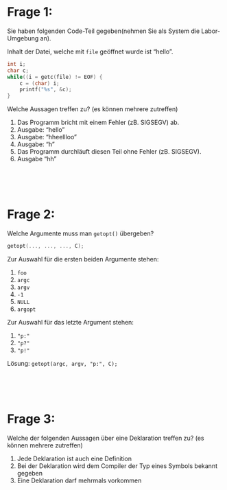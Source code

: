 # Frage 1:

Sie haben folgenden Code-Teil gegeben(nehmen Sie als System die Labor-Umgebung an).

Inhalt der Datei, welche mit `file` geöffnet wurde ist “hello”.

```c
int i;
char c;
while((i = getc(file) != EOF) {
	c = (char) i;
	printf("%s", &c);
}
```

Welche Aussagen treffen zu? (es können mehrere zutreffen)

1. Das Programm bricht mit einem Fehler (zB. SIGSEGV) ab.
2. Ausgabe: “hello”
3. Ausgabe: “hheellloo”
4. Ausgabe: “h”
5. Das Programm durchläuft diesen Teil ohne Fehler (zB. SIGSEGV).
6. Ausgabe “hh”

<br><br><br>

# Frage 2:

Welche Argumente muss man `getopt()` übergeben?

```c
getopt(..., ..., ..., C);
```

Zur Auswahl für die ersten beiden Argumente stehen:

1. `foo`
2. `argc`
3. `argv`
4. `-1`
5. `NULL`
6. `argopt`

Zur Auswahl für das letzte Argument stehen:

1. `"p:"`
2. `"p?"`
3. `"p!"`

Lösung: `getopt(argc, argv, "p:", C);`

<br><br><br>

# Frage 3:

Welche der folgenden Aussagen über eine Deklaration treffen zu? (es können mehrere zutreffen)

1. Jede Deklaration ist auch eine Definition
2. Bei der Deklaration wird dem Compiler der Typ eines Symbols bekannt gegeben
3. Eine Deklaration darf mehrmals vorkommen

